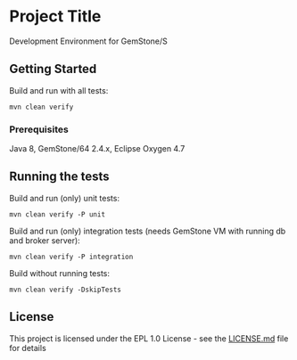 # Project Title

Development Environment for GemStone/S

## Getting Started

Build and run with all tests:
```
mvn clean verify
```

### Prerequisites

Java 8, GemStone/64 2.4.x, Eclipse Oxygen 4.7

## Running the tests

Build and run (only) unit tests:
```
mvn clean verify -P unit
```

Build and run (only) integration tests (needs GemStone VM with running db and broker server):
```
mvn clean verify -P integration
```

Build without running tests:
```
mvn clean verify -DskipTests
```

## License

This project is licensed under the EPL 1.0 License - see the [LICENSE.md](LICENSE.md) file for details
